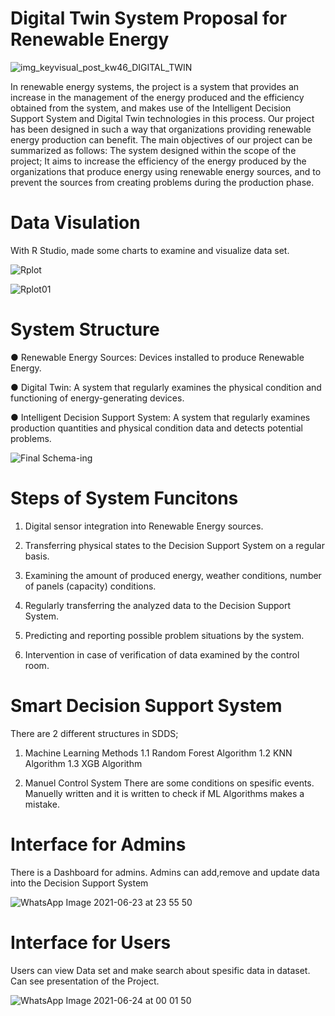 # Digital Twin System Proposal for Renewable Energy

![img_keyvisual_post_kw46_DIGITAL_TWIN](https://user-images.githubusercontent.com/48045619/123182457-207b4880-d498-11eb-925b-3cbe43dc8431.jpg)


In renewable energy systems, the project is a system that provides an increase in the management of the energy produced and the efficiency obtained from the system, and makes use of the Intelligent Decision Support System and Digital Twin technologies in this process. Our project has been designed in such a way that organizations providing renewable energy production can benefit. The main objectives of our project can be summarized as follows:
The system designed within the scope of the project; It aims to increase the efficiency of the energy produced by the organizations that produce energy using renewable energy sources, and to prevent the sources from creating problems during the production phase.

# Data Visulation

With R Studio, made some charts to examine and visualize data set.

![Rplot](https://user-images.githubusercontent.com/48045619/123182371-f3c73100-d497-11eb-952d-c04e8344b538.png)

![Rplot01](https://user-images.githubusercontent.com/48045619/123182389-fcb80280-d497-11eb-9fb2-5e72abbcb049.png)



# System Structure

● Renewable Energy Sources: Devices installed to produce Renewable Energy.

● Digital Twin: A system that regularly examines the physical condition and functioning of energy-generating devices.

● Intelligent Decision Support System: A system that regularly examines production quantities and physical condition data and detects potential problems.

![Final Schema-ing](https://user-images.githubusercontent.com/48045619/123181577-3982fa00-d496-11eb-8e53-0f32795964e0.png)



# Steps of System Funcitons

1. Digital sensor integration into Renewable Energy sources.

2. Transferring physical states to the Decision Support System on a regular basis.

3. Examining the amount of produced energy, weather conditions, number of panels (capacity) conditions.

4. Regularly transferring the analyzed data to the Decision Support System.

5. Predicting and reporting possible problem situations by the system.

6. Intervention in case of verification of data examined by the control room.


# Smart Decision Support System

There are 2 different structures in SDDS;

1. Machine Learning Methods
  1.1 Random Forest Algorithm
  1.2 KNN Algorithm
  1.3 XGB Algorithm

2. Manuel Control System
  There are some conditions on spesific events. Manuelly written and it is written to check if ML Algorithms makes a mistake.
  
  
 # Interface for Admins
 
 There is a Dashboard for admins. Admins can add,remove and update data into the Decision Support System 
 
 ![WhatsApp Image 2021-06-23 at 23 55 50](https://user-images.githubusercontent.com/48045619/123182761-c62eb780-d498-11eb-8ac0-c92631674493.jpeg)

# Interface for Users

Users can view Data set and make search about spesific data in dataset. Can see presentation of the Project.

![WhatsApp Image 2021-06-24 at 00 01 50](https://user-images.githubusercontent.com/48045619/123182936-245b9a80-d499-11eb-80da-027e7da622b7.jpeg)

  
